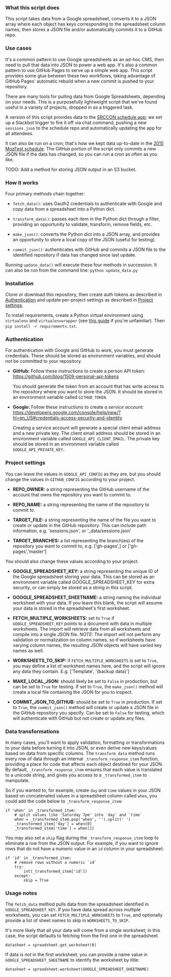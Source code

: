 ### What this script does
This script takes data from a Google spreadsheet, converts it to a JSON array
where each object has keys corresponding to the spreadsheet column names,
then stores a JSON file and/or automatically commits it to a GitHub repo.

### Use cases
It's a common pattern to use Google spreadsheets as an ad-hoc CMS, then need
to pull that data into JSON to power a web app. It's also a common pattern
to use GitHub Pages to serve up a simple web app. This script provides some
glue between these two workflows, taking advantage of GitHub Pages' automatic
rebuild when a new commit is pushed to your repository.

There are many tools for pulling data from Google Spreadsheets, depending
on your needs. This is a purposefully lightweight script that we've found
useful in a variety of projects, dropped in as a triggered task.

A version of this script provides data to the [SRCCON schedule app](https://github.com/OpenNews/srccon-schedule);
we set up a Slackbot trigger to fire it off via chat command, pushing a new
`sessions.json` to the schedule repo and automatically updating the app
for all attendees.

It can also be run on a cron; that's how we kept data up-to-date in the
[2015 MozFest schedule](https://github.com/mozilla/mozfest-schedule-app).
The GitHub portion of the script only commits a new JSON file if the data
has changed, so you can run a cron as often as you like.

TODO: Add a method for storing JSON output in an S3 bucket.

### How it works
Four primary methods chain together:

* `fetch_data()`: uses Oauth2 credentials to authenticate with Google
    and copy data from a spreadsheet into a Python dict.
  
* `transform_data()`: passes each item in the Python dict through a filter,
    providing an opportunity to validate, transform, remove fields, etc.
  
* `make_json()`: converts the Python dict into a JSON array, and provides
    an opportunity to store a local copy of the JSON (useful for testing).
  
* `commit_json()`: authenticates with GitHub and commits a JSON file
    to the identified repository if data has changed since last update.

Running `update_data()` will execute these four methods in succession.
It can also be run from the command line: `python update_data.py`

### Installation
Clone or download this repository, then create auth tokens as described
in [Authentication](#authentication) and update per-project settings
as described in [Project settings](#project-settings).

To install requirements, create a Python virtual environment
using `virtualenv` and `virtualenvwrapper` (see [this guide](http://www.silverwareconsulting.com/index.cfm/2012/7/24/Getting-Started-with-virtualenv-and-virtualenvwrapper-in-Python)
if you're unfamiliar). Then `pip install -r requirements.txt`.

### Authentication
For authentication with Google and GitHub to work, you must generate
credentials. These should be stored as environment variables, and should
*not* be committed to your repository.

* **GitHub:** Follow these instructions to create a person API token:
    https://github.com/blog/1509-personal-api-tokens
    
    You should generate the token from an account that has write access
    to the repository where you want to store the JSON. It should be stored
    in an environment variable called `GITHUB_TOKEN`.
    
* **Google:** Follow these instructions to create *a service account*:
    https://developers.google.com/console/help/new/?hl=en_US#credentials-access-security-and-identity
    
    Creating a service account will generate a special client email address
    and a new private key. The client email address should be stored in
    an environment variable called `GOOGLE_API_CLIENT_EMAIL`. The private key
    should be stored in an environment variable called `GOOGLE_API_PRIVATE_KEY`.

### Project settings
You can leave the values in `GOOGLE_API_CONFIG` as they are, but you should
change the values in `GITHUB_CONFIG` according to your project.

* **REPO_OWNER:** a string representing the GitHub username of the account
    that owns the repository you want to commit to.
    
* **REPO_NAME:** a string representing the name of the repository to commit to.

* **TARGET_FILE:** a string representing the name of the file you want to create
     or update in the GitHub repository. This can include path information,
     e.g. 'sessions.json', or '_data/sessions.json'

* **TARGET_BRANCHES:** a list representing the branch(es) of the repository you
    want to commit to, e.g. ['gh-pages',] or ['gh-pages','master']

You should also change these values according to your project.

* **GOOGLE_SPREADSHEET_KEY:** a string representing the unique ID of the Google
    spreadsheet storing your data. This can be stored as an environment
    variable called GOOGLE_SPREADSHEET_KEY for extra security, or can simply
    be stored as a string in this script.

* **GOOGLE_SPREADSHEET_SHEETNAME:** a string naming the individual worksheet
    with your data. If you leave this blank, the script will assume your data
    is stored in the spreadsheet's first worksheet.

* **FETCH_MULTIPLE_WORKSHEETS:** set to `True` if `GOOGLE_SPREADSHEET_KEY` points
    to a document with data in multiple worksheets. The import will retrieve data
    from all worksheets and compile into a single JSON file. _NOTE:_ The import
    will not perform any validation or normalization on column names, so if
    worksheets have varying column names, the resulting JSON objects will have
    varied key names as well.

* **WORKSHEETS_TO_SKIP:** if `FETCH_MULTIPLE_WORKSHEETS` is set to `True`, you
    may define a list of worksheet names here, and the script will ignore any
    data they contain. E.g. ['Template', '(backup data)']

* **MAKE_LOCAL_JSON:** should likely be set to `False` in production, but can
    be set to `True` for  testing. If set to `True`, the `make_json()` method
    will create a local file containing the JSON for you to inspect.

* **COMMIT_JSON_TO_GITHUB:** should be set to `True` in production. If set
    to `True`, the `commit_json()` method will create or update a JSON file
    in the GitHub repository you specify. Can be set to `False` for testing,
    which will authenticate with GitHub but not create or update any files.

### Data transformations
In many cases, you'll want to apply validation, formatting or transformations
to your data before turning it into JSON, or even derive new keys/values based
on data from specific columns. The `transform_data` method runs every row
of data through an internal `_transform_response_item` function, providing
a place for code that affects each object destined for your JSON. By default,
`_transform_response_item` ensures that each value is translated to a unicode
string, and gives you access to a `_transformed_item` to manipulate.

So if you wanted to, for example, create `day` and `time` values in your JSON
based on concatenated values in a spreadsheet column called `when`, you could
add the code below to `_transform_response_item`:

```
if 'when' in _transformed_item:
    # split values like 'Saturday 7pm' into `day` and `time`
    when = _transformed_item.pop('when', '').split(' ')
    _transformed_item['day'] = when[0]
    _transformed_item['time'] = when[1]
```

You may also set a `skip` flag during the `_transform_response_item` loop
to eliminate a row from the JSON output. For example, if you want to ignore
rows that do not have a numeric value in an `id` column in your spreadsheet:

```
if 'id' in _transformed_item:
    # remove rows without a numeric `id`
    try:
        int(_transformed_item['id'])
    except:
        skip = True
```

### Usage notes
The `fetch_data` method pulls data from the spreadsheet identified in
`GOOGLE_SPREADSHEET_KEY`. If you have data spread across multiple worksheets,
you can set `FETCH_MULTIPLE_WORKSHEETS` to `True`, and optionally provide
a list of sheet names to skip in `WORKSHEETS_TO_SKIP`.

It's more likely that all your data will come from a single worksheet; in this
case, the script defaults to fetching from the first one in the spreadsheet.

    datasheet = spreadsheet.get_worksheet(0)
    
If data is *not* in the first worksheet, you can provide a name value in
`GOOGLE_SPREADSHEET_SHEETNAME` to identify the worksheet by title:

    datasheet = spreadsheet.worksheet(GOOGLE_SPREADSHEET_SHEETNAME)
